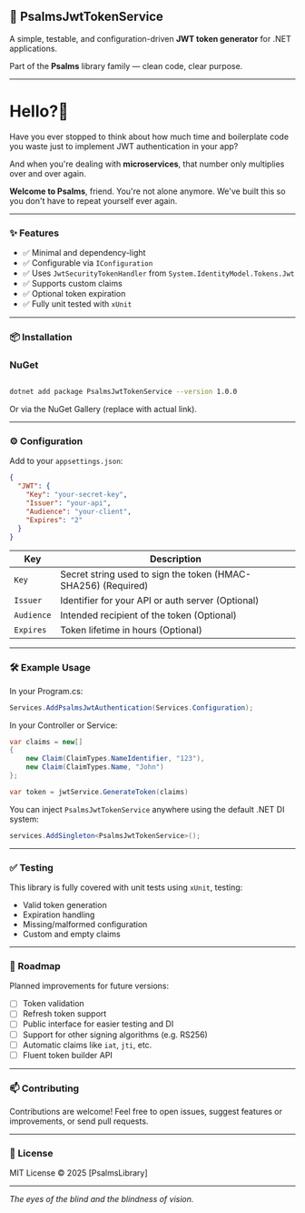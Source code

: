 ## 📖 PsalmsJwtTokenService

A simple, testable, and configuration-driven **JWT token generator** for .NET applications.

Part of the **Psalms** library family — clean code, clear purpose.

---

# Hello?🤔

Have you ever stopped to think about how much time and boilerplate code you waste just to implement JWT authentication in your app?

And when you're dealing with **microservices**, that number only multiplies over and over again.

**Welcome to Psalms**, friend. You're not alone anymore. We've built this so you don't have to repeat yourself ever again.

---

### ✨ Features

- ✅ Minimal and dependency-light
- ✅ Configurable via `IConfiguration`
- ✅ Uses `JwtSecurityTokenHandler` from `System.IdentityModel.Tokens.Jwt`
- ✅ Supports custom claims
- ✅ Optional token expiration
- ✅ Fully unit tested with `xUnit`

---

### 📦 Installation

### NuGet

```bash

dotnet add package PsalmsJwtTokenService --version 1.0.0
```

Or via the NuGet Gallery (replace with actual link).

---

### ⚙️ Configuration

Add to your `appsettings.json`:

```json
{
  "JWT": {
    "Key": "your-secret-key",
    "Issuer": "your-api",
    "Audience": "your-client",
    "Expires": "2"
  }
}
```

| Key | Description |
| --- | --- |
| `Key` | Secret string used to sign the token (HMAC-SHA256) (Required) |
| `Issuer` | Identifier for your API or auth server (Optional) |
| `Audience` | Intended recipient of the token (Optional) |
| `Expires` | Token lifetime in hours (Optional) |

---

### 🛠 Example Usage

In your Program.cs:

```csharp
Services.AddPsalmsJwtAuthentication(Services.Configuration);
```

In your Controller or Service:

```csharp
var claims = new[]
{
    new Claim(ClaimTypes.NameIdentifier, "123"),
    new Claim(ClaimTypes.Name, "John")
};

var token = jwtService.GenerateToken(claims)
```

You can inject `PsalmsJwtTokenService` anywhere using the default .NET DI system:

```csharp
services.AddSingleton<PsalmsJwtTokenService>();
```

---

### ✅ Testing

This library is fully covered with unit tests using `xUnit`, testing:

- Valid token generation
- Expiration handling
- Missing/malformed configuration
- Custom and empty claims

---

### 🔮 Roadmap

Planned improvements for future versions:

- [ ]  Token validation
- [ ]  Refresh token support
- [ ]  Public interface for easier testing and DI
- [ ]  Support for other signing algorithms (e.g. RS256)
- [ ]  Automatic claims like `iat`, `jti`, etc.
- [ ]  Fluent token builder API

---

### 📫 Contributing

Contributions are welcome! Feel free to open issues, suggest features or improvements, or send pull requests.

---

### 📄 License

MIT License © 2025 [PsalmsLibrary]

---

*The eyes of the blind and the blindness of vision.*
